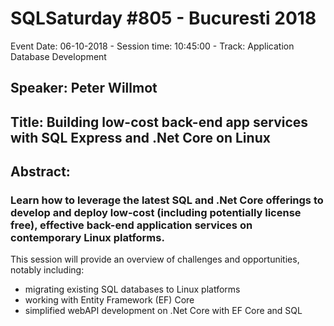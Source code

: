 # SQLSaturday #805 - Bucuresti 2018
Event Date: 06-10-2018 - Session time: 10:45:00 - Track: Application  Database Development
## Speaker: Peter Willmot
## Title: Building low-cost back-end app services with SQL Express and .Net Core on Linux
## Abstract:
### Learn how to leverage the latest SQL and .Net Core offerings to develop and deploy low-cost (including potentially license free), effective back-end application services on contemporary Linux platforms.

This session will provide an overview of challenges and opportunities, notably including:
- migrating existing SQL databases to Linux platforms
- working with Entity Framework (EF) Core
- simplified webAPI development on .Net Core with EF Core and SQL
